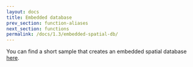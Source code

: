 ```yaml
---
layout: docs
title: Embedded database
prev_section: function-aliases
next_section: functions
permalink: /docs/1.3/embedded-spatial-db/
---
```


You can find a short sample that creates an embedded spatial database
[here](https://github.com/orbisgis/orbisgis-samples/blob/master/demoh2gis/src/main/java/org/orbisgis/demoh2gis/Main.java).
